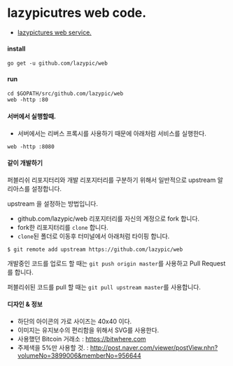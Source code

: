 # lazypicutres web code.
* [lazypictures web service.](http://lazyd.org)

#### install
```
go get -u github.com/lazypic/web
```
#### run
```
cd $GOPATH/src/github.com/lazypic/web
web -http :80
```

#### 서버에서 실행할때.
- 서버에서는 리버스 프록시를 사용하기 때문에 아래처럼 서비스를 실행한다.
```
web -http :8080
```

#### 같이 개발하기
퍼블리쉬 리포지터리와 개발 리포지터리를 구분하기 위해서 일반적으로 upstream 알리아스를 설정합니다.

upstream 을 설정하는 방법입니다.

- github.com/lazypic/web 리포지터리를 자신의 계정으로 fork 합니다.
- fork한 리포지터리를 `clone` 합니다.
- `clone`된 폴더로 이동후 터미널에서 아래처럼 타이핑 합니다.
```
$ git remote add upstream https://github.com/lazypic/web
```

개발중인 코드를 업로드 할 때는 `git push origin master`를 사용하고 Pull Request 를 합니다.

퍼블리쉬된 코드를 pull 할 때는 `git pull upstream master`를 사용합니다.

#### 디자인 & 정보
- 하단의 아이콘의 가로 사이즈는 40x40 이다.
- 이미지는 유지보수의 편리함을 위해서 SVG를 사용한다.
- 사용했던 Bitcoin 거래소 : https://bitwhere.com
- 주제색을 5%만 사용할 것. : http://post.naver.com/viewer/postView.nhn?volumeNo=3899006&memberNo=956644
